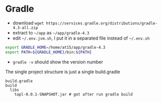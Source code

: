 # Gradle

- download `wget https://services.gradle.org/distributions/gradle-4.3-all.zip`
- extract to `~/app` as `~/app/gradle-4.3`
- edit `~/.env.jvm.sh`, I put it in a separated file instead of `~/.env.sh`

````sh
export GRADLE_HOME=/home/at15/app/gradle-4.3
export PATH=${GRADLE_HOME}/bin:${PATH}
````

- `gradle -v` should show the version number

The single project structure is just a single build.gradle

````
build.gradle
build
  libs
    tapl-0.0.1-SNAPSHOT.jar # got after run gradle build
````